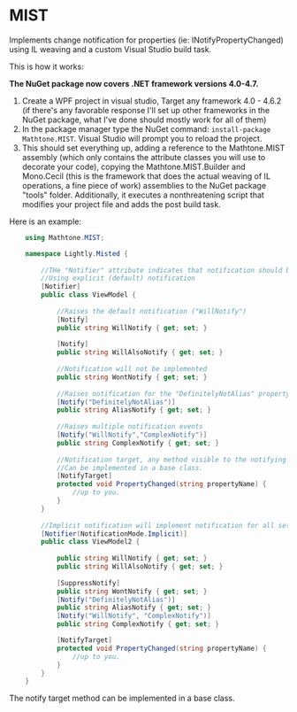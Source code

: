 # MIST
Implements change notification for properties (ie: INotifyPropertyChanged) using IL weaving and a custom Visual Studio build task.

This is how it works:

**The NuGet package now covers .NET framework versions 4.0-4.7.**

1. Create a WPF project in visual studio, Target any framework 4.0 - 4.6.2 (if there's any favorable response I'll set up other frameworks in the NuGet package, what I've done should mostly work for all of them)
2. In the package manager type the NuGet command: `install-package Mathtone.MIST`. Visual Studio will prompt you to reload the project.
3. This should set everything up, adding a reference to the Mathtone.MIST assembly (which only contains the attribute classes you will use to decorate your code), copying the Mathtone.MIST.Builder and Mono.Cecil (this is the framework that does the actual weaving of IL operations, a fine piece of work) assemblies to the NuGet package "tools" folder.  Additionally, it executes a nonthreatening script that modifies your project file and adds the post build task.

Here is an example:

```c#
    using Mathtone.MIST;

    namespace Lightly.Misted {
    
    	//THe "Notifier" attribute indicates that notification should be implemented for this class.
    	//Using explicit (default) notification
    	[Notifier]
    	public class ViewModel {
    		
    		//Raises the default notification ("WillNotify")
    		[Notify]
    		public string WillNotify { get; set; }
    
    		[Notify]
    		public string WillAlsoNotify { get; set; }
    
    		//Notification will not be implemented
    		public string WontNotify { get; set; }
    
    		//Raises notification for the "DefinitelyNotAlias" property 
    		[Notify("DefinitelyNotAlias")]
    		public string AliasNotify { get; set; }
    
    		//Raises multiple notification events
    		[Notify("WillNotify","ComplexNotify")]
    		public string ComplexNotify { get; set; }
    
    		//Notification target, any method visible to the notifying property.
    		//Can be implemented in a base class.
    		[NotifyTarget]
    		protected void PropertyChanged(string propertyName) {
    			//up to you.
    		}
    	}
    
    	//Implicit notification will implement notification for all settable properties, unless they are explicitly excluded.
    	[Notifier(NotificationMode.Implicit)]
    	public class ViewModel2 {
    
    		public string WillNotify { get; set; }
    		public string WillAlsoNotify { get; set; }
    
    		[SuppressNotify]
    		public string WontNotify { get; set; }
    		[Notify("DefinitelyNotAlias")]
    		public string AliasNotify { get; set; }
    		[Notify("WillNotify", "ComplexNotify")]
    		public string ComplexNotify { get; set; }

            [NotifyTarget]
            protected void PropertyChanged(string propertyName) {
                //up to you.
            }
    	}
    }
```

The notify target method can be implemented in a base class.
